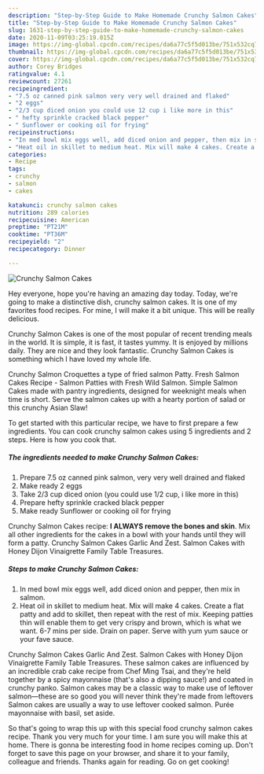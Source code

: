 ```yaml
---
description: "Step-by-Step Guide to Make Homemade Crunchy Salmon Cakes"
title: "Step-by-Step Guide to Make Homemade Crunchy Salmon Cakes"
slug: 1631-step-by-step-guide-to-make-homemade-crunchy-salmon-cakes
date: 2020-11-09T03:25:19.015Z
image: https://img-global.cpcdn.com/recipes/da6a77c5f5d013be/751x532cq70/crunchy-salmon-cakes-recipe-main-photo.jpg
thumbnail: https://img-global.cpcdn.com/recipes/da6a77c5f5d013be/751x532cq70/crunchy-salmon-cakes-recipe-main-photo.jpg
cover: https://img-global.cpcdn.com/recipes/da6a77c5f5d013be/751x532cq70/crunchy-salmon-cakes-recipe-main-photo.jpg
author: Corey Bridges
ratingvalue: 4.1
reviewcount: 27261
recipeingredient:
- "7.5 oz canned pink salmon very very well drained and flaked"
- "2 eggs"
- "2/3 cup diced onion you could use 12 cup i like more in this"
- " hefty sprinkle cracked black pepper"
- " Sunflower or cooking oil for frying"
recipeinstructions:
- "In med bowl mix eggs well, add diced onion and pepper, then mix in salmon."
- "Heat oil in skillet to medium heat. Mix will make 4 cakes. Create a flat patty and add to skillet, then repeat with the rest of mix. Keeping patties thin will enable them to get very crispy and brown, which is what we want. 6-7 mins per side. Drain on paper. Serve with yum yum sauce or your fave sauce."
categories:
- Recipe
tags:
- crunchy
- salmon
- cakes

katakunci: crunchy salmon cakes 
nutrition: 289 calories
recipecuisine: American
preptime: "PT21M"
cooktime: "PT36M"
recipeyield: "2"
recipecategory: Dinner

---
```



![Crunchy Salmon Cakes](https://img-global.cpcdn.com/recipes/da6a77c5f5d013be/751x532cq70/crunchy-salmon-cakes-recipe-main-photo.jpg)

Hey everyone, hope you're having an amazing day today. Today, we're going to make a distinctive dish, crunchy salmon cakes. It is one of my favorites food recipes. For mine, I will make it a bit unique. This will be really delicious.

Crunchy Salmon Cakes is one of the most popular of recent trending meals in the world. It is simple, it is fast, it tastes yummy. It is enjoyed by millions daily. They are nice and they look fantastic. Crunchy Salmon Cakes is something which I have loved my whole life.

Crunchy Salmon Croquettes a type of fried salmon Patty. Fresh Salmon Cakes Recipe - Salmon Patties with Fresh Wild Salmon. Simple Salmon Cakes made with pantry ingredients, designed for weeknight meals when time is short. Serve the salmon cakes up with a hearty portion of salad or this crunchy Asian Slaw!


To get started with this particular recipe, we have to first prepare a few ingredients. You can cook crunchy salmon cakes using 5 ingredients and 2 steps. Here is how you cook that.

<!--inarticleads1-->

##### The ingredients needed to make Crunchy Salmon Cakes:

1. Prepare 7.5 oz canned pink salmon, very very well drained and flaked
1. Make ready 2 eggs
1. Take 2/3 cup diced onion (you could use 1/2 cup, i like more in this)
1. Prepare  hefty sprinkle cracked black pepper
1. Make ready  Sunflower or cooking oil for frying


Crunchy Salmon Cakes recipe: **I ALWAYS remove the bones and skin**. Mix all other ingredients for the cakes in a bowl with your hands until they will form a patty. Crunchy Salmon Cakes Garlic And Zest. Salmon Cakes with Honey Dijon Vinaigrette Family Table Treasures. 

<!--inarticleads2-->

##### Steps to make Crunchy Salmon Cakes:

1. In med bowl mix eggs well, add diced onion and pepper, then mix in salmon.
1. Heat oil in skillet to medium heat. Mix will make 4 cakes. Create a flat patty and add to skillet, then repeat with the rest of mix. Keeping patties thin will enable them to get very crispy and brown, which is what we want. 6-7 mins per side. Drain on paper. Serve with yum yum sauce or your fave sauce.


Crunchy Salmon Cakes Garlic And Zest. Salmon Cakes with Honey Dijon Vinaigrette Family Table Treasures. These salmon cakes are influenced by an incredible crab cake recipe from Chef Ming Tsai, and they&#39;re held together by a spicy mayonnaise (that&#39;s also a dipping sauce!) and coated in crunchy panko. Salmon cakes may be a classic way to make use of leftover salmon—these are so good you will never think they&#39;re made from leftovers Salmon cakes are usually a way to use leftover cooked salmon. Purée mayonnaise with basil, set aside. 

So that's going to wrap this up with this special food crunchy salmon cakes recipe. Thank you very much for your time. I am sure you will make this at home. There is gonna be interesting food in home recipes coming up. Don't forget to save this page on your browser, and share it to your family, colleague and friends. Thanks again for reading. Go on get cooking!
